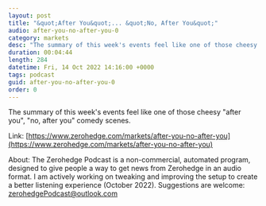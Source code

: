 ```yaml
---
layout: post
title: "&quot;After You&quot;... &quot;No, After You&quot;"
audio: after-you-no-after-you-0
category: markets
desc: "The summary of this week's events feel like one of those cheesy &quot;after you&quot;, &quot;no, after you&quot; comedy scenes."
duration: 00:04:44
length: 284
datetime: Fri, 14 Oct 2022 14:16:00 +0000
tags: podcast
guid: after-you-no-after-you-0
order: 0
---
```

The summary of this week's events feel like one of those cheesy &quot;after you&quot;, &quot;no, after you&quot; comedy scenes.

Link: [https://www.zerohedge.com/markets/after-you-no-after-you](https://www.zerohedge.com/markets/after-you-no-after-you)

About: The Zerohedge Podcast is a non-commercial, automated program, designed to give people a way to get news from Zerohedge in an audio format.  I am actively working on tweaking and improving the setup to create a better listening experience (October 2022).  Suggestions are welcome: [zerohedgePodcast@outlook.com](mailto:zerohedgePodcast@outlook.com)